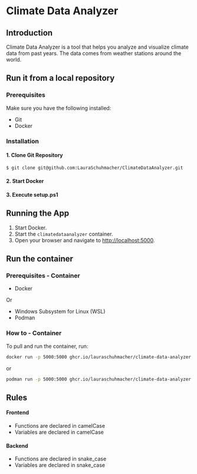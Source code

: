# Climate Data Analyzer
## Introduction
Climate Data Analyzer is a tool that helps you analyze and visualize climate data from past years. The data comes from weather stations around the world.

## Run it from a local repository
### Prerequisites
Make sure you have the following installed:
- Git
- Docker

### Installation
#### 1. Clone Git Repository
```bash
$ git clone git@github.com:LauraSchuhmacher/ClimateDataAnalyzer.git
```
#### 2. Start Docker

#### 3. Execute setup.ps1


## Running the App
1. Start Docker. 
2. Start the `climatedataanalyzer` container.
3. Open your browser and navigate to [http://localhost:5000](http://localhost:5000).

## Run the container

### Prerequisites - Container

- Docker

Or

- Windows Subsystem for Linux (WSL)
- Podman

### How to - Container

To pull and run the container, run:

```bash
docker run -p 5000:5000 ghcr.io/lauraschuhmacher/climate-data-analyzer:latest
```

or

```bash
podman run -p 5000:5000 ghcr.io/lauraschuhmacher/climate-data-analyzer:latest
```

## Rules
#### Frontend
* Functions are declared in camelCase
* Variables are declared in camelCase

#### Backend
* Functions are declared in snake_case
* Variables are declared in snake_case

